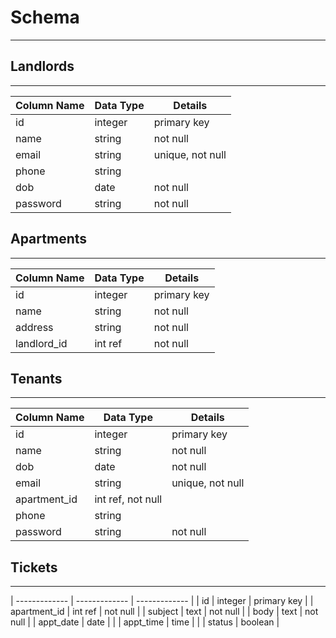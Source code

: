 # Schema
---


## Landlords
---
| Column Name  | Data Type | Details |
| ------------- | ------------- | ------------- |
| id | integer | primary key |
| name | string | not null |
| email | string | unique, not null |
| phone | string | |
| dob | date | not null |
| password | string | not null |
## Apartments
---
| Column Name | Data Type | Details |
| ------------- | ------------- | ------------- |
| id | integer | primary key |
| name | string | not null |
| address | string | not null |
| landlord_id | int ref | not null |

## Tenants
---
| Column Name | Data Type | Details |
| ------------- | ------------- | ------------- |
| id | integer | primary key |
| name | string | not null |
| dob | date | not null |
| email | string | unique, not null |
| apartment_id | int ref, not null | |
| phone | string | |
| password | string | not null |

## Tickets
---
| ------------- | ------------- | ------------- |
| id | integer | primary key |
| apartment_id | int ref | not null |
| subject | text | not null |
| body | text | not null |
| appt_date | date | |
| appt_time | time | |
| status | boolean |
